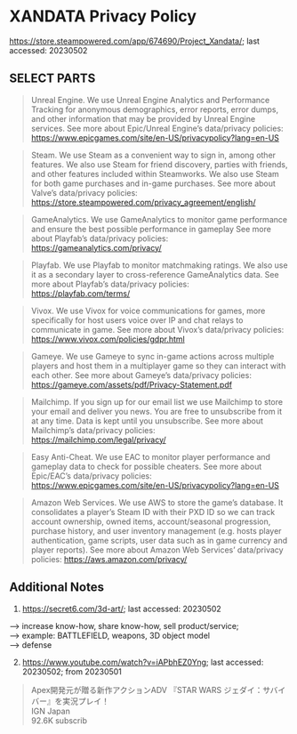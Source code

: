 # XANDATA Privacy Policy

https://store.steampowered.com/app/674690/Project_Xandata/; last accessed: 20230502

## SELECT PARTS

> Unreal Engine. We use Unreal Engine Analytics and Performance Tracking for anonymous demographics, error reports, error dumps, and other information that may be provided by Unreal Engine services. See more about Epic/Unreal Engine’s data/privacy policies: https://www.epicgames.com/site/en-US/privacypolicy?lang=en-US

> Steam. We use Steam as a convenient way to sign in, among other features. We also use Steam for friend discovery, parties with friends, and other features included within Steamworks. We also use Steam for both game purchases and in-game purchases. See more about Valve’s data/privacy policies: https://store.steampowered.com/privacy_agreement/english/

> GameAnalytics. We use GameAnalytics to monitor game performance and ensure the best possible performance in gameplay See more about Playfab’s data/privacy policies: https://gameanalytics.com/privacy/

> Playfab. We use Playfab to monitor matchmaking ratings. We also use it as a secondary layer to cross-reference GameAnalytics data. See more about Playfab’s data/privacy policies: https://playfab.com/terms/

> Vivox. We use Vivox for voice communications for games, more specifically for host users voice over IP and chat relays to communicate in game. See more about Vivox’s data/privacy policies: https://www.vivox.com/policies/gdpr.html

> Gameye. We use Gameye to sync in-game actions across multiple players and host them in a multiplayer game so they can interact with each other. See more about Gameye’s data/privacy policies: https://gameye.com/assets/pdf/Privacy-Statement.pdf

> Mailchimp. If you sign up for our email list we use Mailchimp to store your email and deliver you news. You are free to unsubscribe from it at any time. Data is kept until you unsubscribe. See more about Mailchimp’s data/privacy policies: https://mailchimp.com/legal/privacy/

> Easy Anti-Cheat. We use EAC to monitor player performance and gameplay data to check for possible cheaters. See more about Epic/EAC’s data/privacy policies: https://www.epicgames.com/site/en-US/privacypolicy?lang=en-US

> Amazon Web Services. We use AWS to store the game’s database. It consolidates a player’s Steam ID with their PXD ID so we can track account ownership, owned items, account/seasonal progression, purchase history, and user inventory management (e.g. hosts player authentication, game scripts, user data such as in game currency and player reports). See more about Amazon Web Services’ data/privacy policies: https://aws.amazon.com/privacy/

## Additional Notes

1) https://secret6.com/3d-art/; last accessed: 20230502

--> increase know-how, share know-how, sell product/service;<br/>
--> example: BATTLEFIELD, weapons, 3D object model<br/>
--> defense

2) https://www.youtube.com/watch?v=iAPbhEZ0Yng; last accessed: 20230502; from 20230501<br/>
> Apex開発元が贈る新作アクションADV 『STAR WARS ジェダイ：サバイバー』を実況プレイ！<br/>
> IGN Japan<br/>
> 92.6K subscrib
